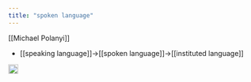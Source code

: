 ```yaml
---
title: "spoken language"
---
```


[[Michael Polanyi]]
- [[speaking language]]→[[spoken language]]→[[instituted language]]

<img src='https://scrapbox.io/api/pages/nishio/en/icon' alt='en.icon' height="19.5"/>
